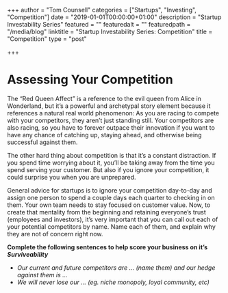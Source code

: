 +++
author = "Tom Counsell"
categories = ["Startups", "Investing", "Competition"]
date = "2019-01-01T00:00:00+01:00"
description = "Startup Investability Series"
featured = ""
featuredalt = ""
featuredpath = "/media/blog"
linktitle = "Startup Investability Series: Competition"
title = "Competition"
type = "post"

+++
# Assessing Your Competition

The “Red Queen Affect” is a reference to the evil queen from Alice in Wonderland, but it’s a powerful and archetypal story element because it references a natural real world phenomenon: As you are racing to compete with your competitors, they aren’t just standing still. Your competitors are also racing, so you have to forever outpace their innovation if you want to have any chance of catching up, staying ahead, and otherwise being successful against them.

The other hard thing about competition is that it’s a constant distraction. If you spend time worrying about it, you’ll be taking away from the time you spend serving your customer. But also if you ignore your competition, it could surprise you when you are unprepared.

General advice for startups is to ignore your competition day-to-day and assign one person to spend a couple days each quarter to checking in on them. Your own team needs to stay focused on customer value. Now, to create that mentality from the beginning and retaining everyone’s trust (employees and investors), it’s very important that you can call out each of your potential competitors by name. Name each of them, and explain why they are not of concern right now.

**Complete the following sentences to help score your business on it’s _Surviveability_**

* _Our current and future competitors are ... (name them) and our hedge against them is ..._
* _We will never lose our ... (eg. niche monopoly, loyal community, etc)_